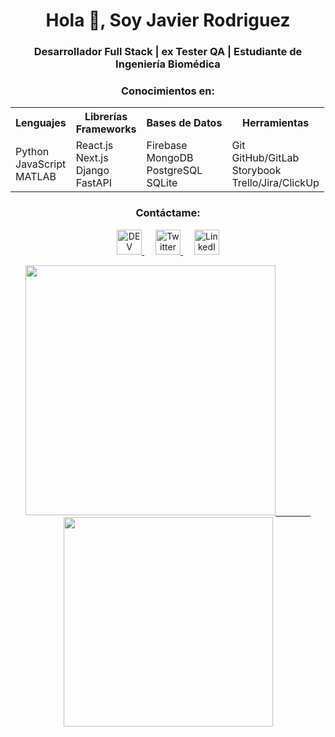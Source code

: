 <h1 align="center">Hola 👋, Soy Javier Rodriguez</h1>
<h3 align="center">Desarrollador Full Stack | ex Tester QA | Estudiante de Ingeniería Biomédica</h3>

<h3 align="center">Conocimientos en:</h3>
<table align="center">
  <tr>
    <th>Lenguajes</th>
    <th>Librerías<br/>Frameworks</th>
    <th>Bases de Datos</th>
    <th>Herramientas</th>
  </tr>
  <tr>
    <td>
      Python<br/>
      JavaScript<br/>
      MATLAB
    </td>
    <td>
      React.js<br/>
      Next.js<br/>
      Django<br/>
      FastAPI
    </td>
    <td>
      Firebase<br/>
      MongoDB<br/>
      PostgreSQL<br/>
      SQLite
    </td>
    <td>
      Git<br/>
      GitHub/GitLab<br/>
      Storybook<br/>
      Trello/Jira/ClickUp
    </td>
  </tr>
</table>

<h3 align="center">Contáctame:</h3>
<p align="center">
  <a href="https://dev.to/javicerodriguez" target="_blank">
    <img src="https://cdn.worldvectorlogo.com/logos/devto.svg" alt="DEV" height="40" width="40" />
  </a>&emsp;
  <a href="https://twitter.com/javicerodriguez" target="_blank">
    <img src="https://cdn.worldvectorlogo.com/logos/twitter-3.svg" alt="Twitter" height="40" width="40" />
  </a>&emsp;
  <a href="https://linkedin.com/in/rodriguezjavierc" target="_blank">
    <img src="https://cdn.worldvectorlogo.com/logos/linkedin-icon-2.svg" alt="LinkedIn" height="40" width="40" />
  </a>
</p>

<p align="center">
  <a href="https://github.com/JaviCeRodriguez"><img width="400" src="https://github-readme-stats.vercel.app/api?username=JaviCeRodriguez&show_icons=true&theme=gotham">&emsp;&emsp;&emsp;&emsp;
  <a href="https://github.com/JaviCeRodriguez"><img width="335" src="https://github-readme-stats.vercel.app/api/top-langs/?username=JaviCeRodriguez&hide=jupyter%20notebook,html,systemverilog,tcl,coq,shell,stata,objetive_c,verilog&langs_count=6&layout=compact&theme=gotham">
</p>
